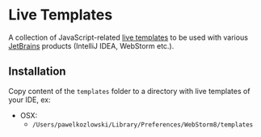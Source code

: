 Live Templates
=========

A collection of JavaScript-related [live templates](http://www.jetbrains.com/idea/webhelp/live-templates.html)
to be used with various [JetBrains](http://www.jetbrains.com/) products (IntelliJ IDEA, WebStorm etc.).

## Installation

Copy content of the `templates` folder to a directory with live templates of your IDE, ex:
* OSX:
    * `/Users/pawelkozlowski/Library/Preferences/WebStorm8/templates`
